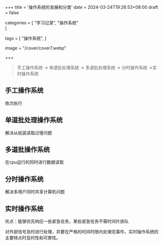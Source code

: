 +++
title = '操作系统的发展和分类'
date = 2024-03-24T19:26:53+08:00
draft = false

categories = [
    "学习记录",
    "操作系统"    
]

tags = [
    "操作系统",
]

image = "/cover/cover7.webp"

+++

>手工操作系统 -> 单道批处理系统 -> 多道批处理系统 -> 分时操作系统 ->实时操作系统

## 手工操作系统

依次执行
## 单道批处理操作系统

解决从纸袋读取过慢问题

## 多道批操作系统

在cpu运行的同时进行数据读取

## 分时操作系统

解决多用户同时共享计算机问题

## 实时操作系统

优点：能够优先响应一些紧急任务，某些紧急任务不需时间片排队

对外部信号及时进行处理，并要在严格的时间时限内处理完事件。实时操作系统的主要特点时及时性和可靠性。

